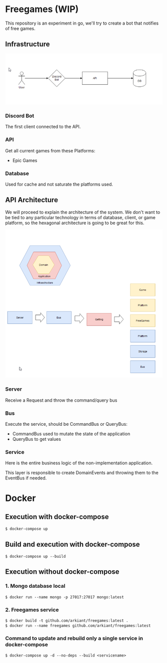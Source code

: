 # Freegames (WIP)

This repository is an experiment in go, we'll try to create a bot that notifies of free games.

## Infrastructure

![infrastructure](./docs/infra.png)

### Discord Bot

The first client connected to the API.

### API

Get all current games from these Platforms:

- Epic Games

### Database

Used for cache and not saturate the platforms used.

## API Architecture

We will proceed to explain the architecture of the system. We don't want to be tied to any particular technology in terms of database, client, or game platform, so the hexagonal architecture is going to be great for this.

![architecture](./docs/architecture.png)

### Server

Receive a Request and throw the command/query bus

### Bus

Execute the service, should be CommandBus or QueryBus:

- CommandBus used to mutate the state of the application
- QueryBus to get values

### Service

Here is the entire business logic of the non-implementation application.

This layer is responsible to create DomainEvents and throwing them to the EventBus if needed.

# Docker

## Execution with docker-compose

```
$ docker-compose up
```

## Build and execution with docker-compose

```
$ docker-compose up --build
```

## Execution without docker-compose

### 1. Mongo database local

```
$ docker run --name mongo -p 27017:27017 mongo:latest
```

### 2. Freegames service

```
$ docker build -t github.com/arkiant/freegames:latest .
$ docker run --name freegames github.com/arkiant/freegames:latest
```

### Command to update and rebuild only a single service in docker-compose

```
$ docker-compose up -d --no-deps --build <servicename>
```
